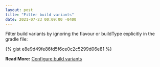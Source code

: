 ```yaml
---
layout: post
title: "Filter build variants"
date: 2021-07-23 00:09:00 -0400
---
```

Filter build variants by ignoring the flavour or buildType explicitly in the gradle file:

{% gist e8e9d49fe86fd5f6ce0c2c5299d06e81 %}

**Read More:** [Configure build variants](https://developer.android.com/studio/build/build-variants#workBuildVariants)

